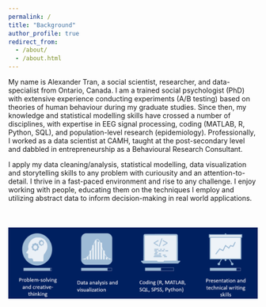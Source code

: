 ```yaml
---
permalink: /
title: "Background"
author_profile: true
redirect_from: 
  - /about/
  - /about.html
---
```


My name is Alexander Tran, a social scientist, researcher, and data-specialist from Ontario, Canada. I am a trained social psychologist (PhD) with extensive experience conducting experiments (A/B testing) based on theories of human behaviour during my graduate studies. Since then, my knowledge and statistical modelling skills have crossed a number of disciplines, with expertise in EEG signal processing, coding (MATLAB, R, Python, SQL), and population-level research (epidemiology). Professionally, I worked as a data scientist at CAMH, taught at the post-secondary level and dabbled in entrepreneurship as a Behavioural Research Consultant. 

I apply my data cleaning/analysis, statistical modelling, data visualization and storytelling skills to any problem with curiousity and an attention-to-detail. I thrive in a fast-paced environment and rise to any challenge. I enjoy working with people, educating them on the techniques I employ and utilizing abstract data to inform decision-making in real world applications.<br/><br/><br/><br/>
![alt text](https://github.com/9trana/academic_site/blob/master/_pages/resume_skills.png?raw=true)
